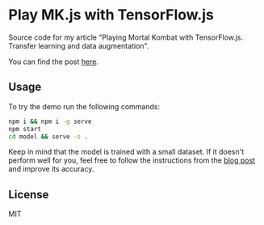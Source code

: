 # Play MK.js with TensorFlow.js

Source code for my article "Playing Mortal Kombat with TensorFlow.js. Transfer learning and data augmentation".

You can find the post [here](https://blog.mgechev.com/2018/10/20/transfer-learning-tensorflow-js-data-augmentation/).

## Usage

To try the demo run the following commands:

```bash
npm i && npm i -g serve
npm start
cd model && serve -s .
```

Keep in mind that the model is trained with a small dataset. If it doesn't perform well for you, feel free to follow the instructions from the [blog post](https://blog.mgechev.com/2018/10/20/transfer-learning-tensorflow-js-data-augmentation/) and improve its accuracy.

## License

MIT
